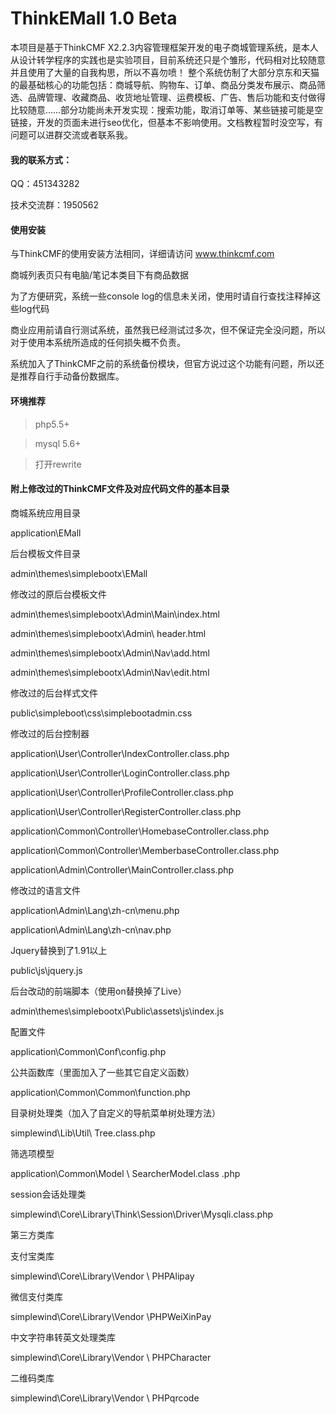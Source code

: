 # ThinkEMall 1.0 Beta
本项目是基于ThinkCMF X2.2.3内容管理框架开发的电子商城管理系统，是本人从设计转学程序的实践也是实验项目，目前系统还只是个雏形，代码相对比较随意并且使用了大量的自我构思，所以不喜勿喷！
整个系统仿制了大部分京东和天猫的最基础核心的功能包括：商城导航、购物车、订单、商品分类发布展示、商品筛选、品牌管理、收藏商品、收货地址管理、运费模板、广告、售后功能和支付做得比较随意……部分功能尚未开发实现：搜索功能，取消订单等、某些链接可能是空链接，开发的页面未进行seo优化，但基本不影响使用。文档教程暂时没空写，有问题可以进群交流或者联系我。
<h4>我的联系方式：</h4>
<p>QQ：451343282<p>
技术交流群：1950562
<h4>使用安装</h4>
<p>与ThinkCMF的使用安装方法相同，详细请访问 <a href="www.thinkcmf.com">www.thinkcmf.com</a></p>
<p>商城列表页只有电脑/笔记本类目下有商品数据</p>
<p>为了方便研究，系统一些console log的信息未关闭，使用时请自行查找注释掉这些log代码</p>
<p>商业应用前请自行测试系统，虽然我已经测试过多次，但不保证完全没问题，所以对于使用本系统所造成的任何损失概不负责。</p>
<p>系统加入了ThinkCMF之前的系统备份模块，但官方说过这个功能有问题，所以还是推荐自行手动备份数据库。</p>
<h4>环境推荐</h4>
<blockquote>
<p>php5.5+</p>
</blockquote>
<blockquote>
<p>mysql 5.6+</p>
</blockquote>
<blockquote>
<p>打开rewrite</p>
</blockquote>
<h4>附上修改过的ThinkCMF文件及对应代码文件的基本目录</h4>
<p>商城系统应用目录</p>
<p>application\EMall</p>
<p>后台模板文件目录</p>
<p>admin\themes\simplebootx\EMall</p>
<p>修改过的原后台模板文件</p>
<p>admin\themes\simplebootx\Admin\Main\index.html</p>
<p>admin\themes\simplebootx\Admin\ header.html</p>
<p>admin\themes\simplebootx\Admin\Nav\add.html</p>
<p>admin\themes\simplebootx\Admin\Nav\edit.html</p>
<p>修改过的后台样式文件</p>
<p>public\simpleboot\css\simplebootadmin.css</p>
<p>修改过的后台控制器</p>
<p>application\User\Controller\IndexController.class.php</p>
<p>application\User\Controller\LoginController.class.php</p>
<p>application\User\Controller\ProfileController.class.php</p>
<p>application\User\Controller\RegisterController.class.php</p>
<p>application\Common\Controller\HomebaseController.class.php</p>
<p>application\Common\Controller\MemberbaseController.class.php</p>
<p>application\Admin\Controller\MainController.class.php</p>
<p>修改过的语言文件</p>
<p>application\Admin\Lang\zh-cn\menu.php</p>
<p>application\Admin\Lang\zh-cn\nav.php</p>

<p>Jquery替换到了1.91以上</p>
<p>public\js\jquery.js</p>
<p>后台改动的前端脚本（使用on替换掉了Live）</p>
<p>admin\themes\simplebootx\Public\assets\js\index.js</p>

<p>配置文件</p>
<p>application\Common\Conf\config.php</p>
<p>公共函数库（里面加入了一些其它自定义函数）</p>
<p>application\Common\Common\function.php</p>
<p>目录树处理类（加入了自定义的导航菜单树处理方法）</p>
<p>simplewind\Lib\Util\ Tree.class.php</p>
<p>筛选项模型</p>
<p>application\Common\Model \ SearcherModel.class .php</p>
<p>session会话处理类</p>
<p>simplewind\Core\Library\Think\Session\Driver\Mysqli.class.php</p>
<p>第三方类库</p>
<p>支付宝类库</p>
<p>simplewind\Core\Library\Vendor \ PHPAlipay </p>
<p>微信支付类库</p>
<p>simplewind\Core\Library\Vendor \PHPWeiXinPay </p>
<p>中文字符串转英文处理类库</p>
<p>simplewind\Core\Library\Vendor \ PHPCharacter</p>
<p>二维码类库</p>
<p>simplewind\Core\Library\Vendor \ PHPqrcode</p>

